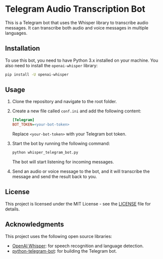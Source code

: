 # Telegram Audio Transcription Bot

This is a Telegram bot that uses the Whisper library to transcribe audio messages. It can transcribe both audio and voice messages in multiple languages.

## Installation

To use this bot, you need to have Python 3.x installed on your machine. You also need to install the `openai-whisper` library:

```bash
pip install -U openai-whisper
```

## Usage

1. Clone the repository and navigate to the root folder.
2. Create a new file called `conf.ini` and add the following content:

   ```ini
   [Telegram]
   BOT_TOKEN=<your-bot-token>
   ```

   Replace `<your-bot-token>` with your Telegram bot token.
3. Start the bot by running the following command:

   ```bash
   python whisper_telegram_bot.py
   ```

   The bot will start listening for incoming messages.
4. Send an audio or voice message to the bot, and it will transcribe the message and send the result back to you.

## License

This project is licensed under the MIT License - see the [LICENSE](LICENSE) file for details.

## Acknowledgments

This project uses the following open source libraries:

- [OpenAI Whisper](https://github.com/openai/whisper): for speech recognition and language detection.
- [python-telegram-bot](https://github.com/python-telegram-bot/python-telegram-bot): for building the Telegram bot.